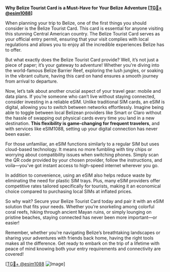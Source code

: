 **Why Belize Tourist Card is a Must-Have for Your Belize Adventure [[TG💪+ @esim1088](https://t.me/s/esim1088)]**

When planning your trip to Belize, one of the first things you should consider is the Belize Tourist Card. This card is essential for anyone visiting this stunning Central American country. The Belize Tourist Card serves as your official entry permit, ensuring that your visit complies with local regulations and allows you to enjoy all the incredible experiences Belize has to offer.

But what exactly does the Belize Tourist Card provide? Well, it’s not just a piece of paper; it’s your gateway to adventure! Whether you're diving into the world-famous Belize Barrier Reef, exploring the lush jungles, or soaking in the vibrant culture, having this card on hand ensures a smooth journey from arrival to departure.

Now, let’s talk about another crucial aspect of your travel gear: mobile and data plans. If you’re someone who can’t live without staying connected, consider investing in a reliable eSIM. Unlike traditional SIM cards, an eSIM is digital, allowing you to switch between networks effortlessly. Imagine being able to toggle between local Belizean providers like Smart or Claro without the hassle of swapping out physical cards every time you land in a new destination. **This flexibility is game-changing for frequent travelers**, and with services like eSIM1088, setting up your digital connection has never been easier.

For those unfamiliar, an eSIM functions similarly to a regular SIM but uses cloud-based technology. It means no more fumbling with tiny chips or worrying about compatibility issues when switching phones. Simply scan the QR code provided by your chosen provider, follow the instructions, and voila—you’ve got instant access to high-speed internet wherever you go.

In addition to convenience, using an eSIM also helps reduce waste by eliminating the need for plastic SIM trays. Plus, many eSIM providers offer competitive rates tailored specifically for tourists, making it an economical choice compared to purchasing local SIMs at inflated prices.

So why wait? Secure your Belize Tourist Card today and pair it with an eSIM solution that fits your needs. Whether you’re snorkeling among colorful coral reefs, hiking through ancient Mayan ruins, or simply lounging on pristine beaches, staying connected has never been more important—or easier!

Remember, whether you're navigating Belize’s breathtaking landscapes or sharing your adventures with friends back home, having the right tools makes all the difference. Get ready to embark on the trip of a lifetime with peace of mind knowing both your entry requirements and connectivity are covered!

[[TG💪+ @esim1088](https://t.me/s/esim1088) ![Image](https://i.postimg.cc/Y0z9fWf4/image.png)]